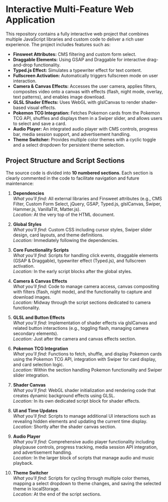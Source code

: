 # Interactive Multi-Feature Web Application

This repository contains a fully interactive web project that combines multiple JavaScript libraries and custom code to deliver a rich user experience. The project includes features such as:

- **Finsweet Attributes:** CMS filtering and custom form select.
- **Draggable Elements:** Using GSAP and Draggable for interactive drag-and-drop functionality.
- **Typed.js Effect:** Simulates a typewriter effect for text content.
- **Fullscreen Activation:** Automatically triggers fullscreen mode on user interaction.
- **Camera & Canvas Effects:** Accesses the user camera, applies filters, composites video onto a canvas with effects (flash, night mode, overlay, text patterns), and enables image download.
- **GLSL Shader Effects:** Uses WebGL with glslCanvas to render shader-based visual effects.
- **Pokemon TCG Integration:** Fetches Pokemon cards from the Pokemon TCG API, shuffles and displays them in a Swiper slider, and allows users to select and save a card.
- **Audio Player:** An integrated audio player with CMS controls, progress bar, media session support, and advertisement handling.
- **Theme Switcher:** Provides multiple color themes with a cyclic toggle and a select dropdown for persistent theme selection.

## Project Structure and Script Sections

The source code is divided into **10 numbered sections**. Each section is clearly commented in the code to facilitate navigation and future maintenance:

1. **Dependencies**  
   _What you'll find:_ All external libraries and Finsweet attributes (e.g., CMS Filter, Custom Form Select, jQuery, GSAP, Typed.js, glslCanvas, Swiper, Hammer.js, VanillaTilt, Matter.js).  
   _Location:_ At the very top of the HTML document.

2. **Global Styles**  
   _What you'll find:_ Custom CSS including cursor styles, Swiper slider design, card layouts, and theme definitions.  
   _Location:_ Immediately following the dependencies.

3. **Core Functionality Scripts**  
   _What you'll find:_ Scripts for handling click events, draggable elements (GSAP & Draggable), typewriter effect (Typed.js), and fullscreen activation.  
   _Location:_ In the early script blocks after the global styles.

4. **Camera & Canvas Effects**  
   _What you'll find:_ Code to manage camera access, canvas compositing with filters (flash, night mode), and the functionality to capture and download images.  
   _Location:_ Midway through the script sections dedicated to camera functionality.

5. **GLSL and Button Effects**  
   _What you'll find:_ Implementation of shader effects via glslCanvas and related button interactions (e.g., toggling flash, managing camera secondary elements).  
   _Location:_ Just after the camera and canvas effects section.

6. **Pokemon TCG Integration**  
   _What you'll find:_ Functions to fetch, shuffle, and display Pokemon cards using the Pokemon TCG API, integration with Swiper for card display, and card selection logic.  
   _Location:_ Within the section handling Pokemon functionality and Swiper slider integration.

7. **Shader Canvas**  
   _What you'll find:_ WebGL shader initialization and rendering code that creates dynamic background effects using GLSL.  
   _Location:_ In its own dedicated script block for shader effects.

8. **UI and Time Updates**  
   _What you'll find:_ Scripts to manage additional UI interactions such as revealing hidden elements and updating the current time display.  
   _Location:_ Shortly after the shader canvas section.

9. **Audio Player**  
   _What you'll find:_ Comprehensive audio player functionality including play/pause controls, progress tracking, media session API integration, and advertisement handling.  
   _Location:_ In the larger block of scripts that manage audio and music playback.

10. **Theme Switcher**  
    _What you'll find:_ Scripts for cycling through multiple color themes, mapping a select dropdown to theme changes, and saving the selected theme in localStorage.  
    _Location:_ At the end of the script sections.

